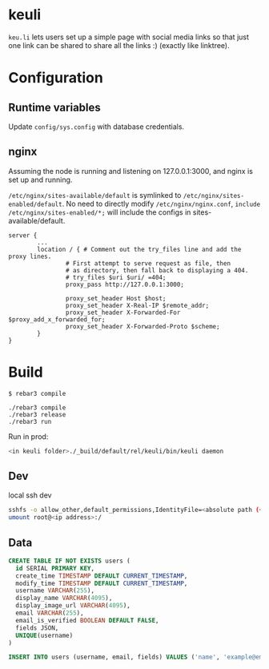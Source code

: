 keuli
=====

`keu.li` lets users set up a simple page with social media links so that just
one link can be shared to share all the links :) (exactly like linktree).

Configuration
=============

Runtime variables
-----------------

Update `config/sys.config` with database credentials.

nginx
-----

Assuming the node is running and listening on 127.0.0.1:3000, and nginx is
set up and running.

`/etc/nginx/sites-available/default` is symlinked to `/etc/nginx/sites-enabled/default`.
No need to directly modify `/etc/nginx/nginx.conf`, `include /etc/nginx/sites-enabled/*;`
will include the configs in sites-available/default.

```
server {
        ...
        location / { # Comment out the try_files line and add the proxy lines.
                # First attempt to serve request as file, then
                # as directory, then fall back to displaying a 404.
                # try_files $uri $uri/ =404;
                proxy_pass http://127.0.0.1:3000;

                proxy_set_header Host $host;
                proxy_set_header X-Real-IP $remote_addr;
                proxy_set_header X-Forwarded-For $proxy_add_x_forwarded_for;
                proxy_set_header X-Forwarded-Proto $scheme;
        }
}
```

Build
=====

    $ rebar3 compile

    ./rebar3 compile
    ./rebar3 release
    ./rebar3 run

Run in prod:
```sh
<in keuli folder>./_build/default/rel/keuli/bin/keuli daemon
```

Dev
---
local ssh dev
```sh
sshfs -o allow_other,default_permissions,IdentityFile=<absolute path (~ expands to remote fs)>/.ssh/id_rsa root@<ip address>:/ ~/dev/mnt/droplet
umount root@<ip address>:/
```

Data
----
```sql
CREATE TABLE IF NOT EXISTS users (
  id SERIAL PRIMARY KEY,
  create_time TIMESTAMP DEFAULT CURRENT_TIMESTAMP,
  modify_time TIMESTAMP DEFAULT CURRENT_TIMESTAMP,
  username VARCHAR(255),
  display_name VARCHAR(4095),
  display_image_url VARCHAR(4095),
  email VARCHAR(255),
  email_is_verified BOOLEAN DEFAULT FALSE,
  fields JSON,
  UNIQUE(username)
)

INSERT INTO users (username, email, fields) VALUES ('name', 'example@email.com', '{"links":[{"url":"https://instagram.com/name","name":"ig"},{"url":"https://twitch.tv/name","name":"twitch"}]}')
```
